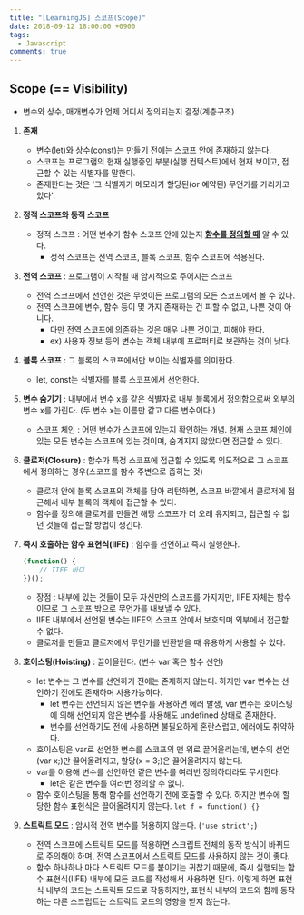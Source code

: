 ```yaml
---
title: "[LearningJS] 스코프(Scope)"
date: 2018-09-12 18:00:00 +0900
tags:
  - Javascript
comments: true
---
```


## Scope (== Visibility)

- 변수와 상수, 매개변수가 언제 어디서 정의되는지 결정(계층구조)

1. **존재**

   - 변수(let)와 상수(const)는 만들기 전에는 스코프 안에 존재하지 않는다.
   - 스코프는 프로그램의 현재 실행중인 부분(실행 컨텍스트)에서 현재 보이고, 접근할 수 있는 식별자를 말한다.
   - 존재한다는 것은 '그 식별자가 메모리가 할당된(or 예약된) 무언가를 가리키고 있다'.

2. **정적 스코프와 동적 스코프**

   - 정적 스코프 : 어떤 변수가 함수 스코프 안에 있는지 <u>**함수를 정의할 때**</u> 알 수 있다.
     - 정적 스코프는 전역 스코프, 블록 스코프, 함수 스코프에 적용된다.

3. **전역 스코프** : 프로그램이 시작될 때 암시적으로 주어지는 스코프

   - 전역 스코프에서 선언한 것은 무엇이든 프로그램의 모든 스코프에서 볼 수 있다.
   - 전역 스코프에 변수, 함수 등이 몇 가지 존재하는 건 피할 수 없고, 나쁜 것이 아니다.
     - 다만 전역 스코프에 의존하는 것은 매우 나쁜 것이고, 피해야 한다.
     - ex) 사용자 정보 등의 변수는 객체 내부에 프로퍼티로 보관하는 것이 낫다.

4. **블록 스코프** : 그 블록의 스코프에서만 보이는 식별자를 의미한다.

   - let, const는 식별자를 블록 스코프에서 선언한다.

5. **변수 숨기기** : 내부에서 변수 x를 같은 식별자로 내부 블록에서 정의함으로써 외부의 변수 x를 가린다. (두 변수 x는 이름만 같고 다른 변수이다.)

   - 스코프 체인 : 어떤 변수가 스코프에 있는지 확인하는 개념. 현재 스코프 체인에 있는 모든 변수는 스코프에 있는 것이며, 숨겨지지 않았다면 접근할 수 있다.

6. **클로저(Closure)** : 함수가 특정 스코프에 접근할 수 있도록 의도적으로 그 스코프에서 정의하는 경우(스코프를 함수 주변으로 좁히는 것)

   - 클로저 안에 블록 스코프의 객체를 담아 리턴하면, 스코프 바깥에서 클로저에 접근해서 내부 블록의 객체에 접근할 수 있다.
   - 함수를 정의해 클로저를 만들면 해당 스코프가 더 오래 유지되고, 접근할 수 없던 것들에 접근할 방법이 생긴다.

7. **즉시 호출하는 함수 표현식(IIFE)** : 함수를 선언하고 즉시 실행한다.

   ```js
   (function() {
       // IIFE 바디
   })();
   ```

   - 장점 : 내부에 있는 것들이 모두 자신만의 스코프를 가지지만, IIFE 자체는 함수이므로 그 스코프 밖으로 무언가를 내보낼 수 있다.
   - IIFE 내부에서 선언된 변수는 IIFE의 스코프 안에서 보호되며 외부에서 접근할 수 없다.
   - 클로저를 만들고 클로저에서 무언가를 반환받을 때 유용하게 사용할 수 있다.

8. **호이스팅(Hoisting)** : 끌어올린다. (변수 var 혹은 함수 선언)

   - let 변수는 그 변수를 선언하기 전에는 존재하지 않는다. 하지만 var 변수는 선언하기 전에도 존재하며 사용가능하다.
     - let 변수는 선언되지 않은 변수를 사용하면 에러 발생, var 변수는 호이스팅에 의해 선언되지 않은 변수를 사용해도 undefined 상태로 존재한다.
     - 변수를 선언하기도 전에 사용하면 불필요하게 혼란스럽고, 에러에도 취약하다.
   - 호이스팅은 var로 선언한 변수를 스코프의 맨 위로 끌어올리는데, 변수의 선언(var x;)만 끌어올려지고, 할당(x = 3;)은 끌어올려지지 않는다.
   - var를 이용해 변수를 선언하면 같은 변수를 여러번 정의하더라도 무시한다.
     - let은 같은 변수를 여러번 정의할 수 없다.
   - 함수 호이스팅을 통해 함수를 선언하기 전에 호출할 수 있다. 하지만 변수에 할당한 함수 표현식은 끌어올려지지 않는다. `let f = function() {}`

9. **스트릭트 모드** : 암시적 전역 변수를 허용하지 않는다. (`'use strict';`)

   - 전역 스코프에 스트릭트 모드를 적용하면 스크립트 전체의 동작 방식이 바뀌므로 주의해야 하며, 전역 스코프에서 스트릭트 모드를 사용하지 않는 것이 좋다.
   - 함수 하나하나 마다 스트릭트 모드를 붙이기는 귀찮기 때문에, 즉시 실행되는 함수 표현식(IIFE) 내부에 모든 코드를 작성해서 사용하면 된다. 이렇게 하면 표현식 내부의 코드는 스트릭트 모드로 작동하지만, 표현식 내부의 코드와 함께 동작하는 다른 스크립트는 스트릭트 모드의 영향을 받지 않는다.